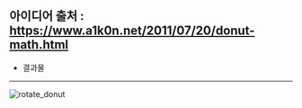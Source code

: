 아이디어 출처 : https://www.a1k0n.net/2011/07/20/donut-math.html
------------------------------

- 결과물
------------------------------
![rotate_donut](https://user-images.githubusercontent.com/29995264/123142624-9aa9ce00-d494-11eb-89c7-72b6292c02ae.gif)
